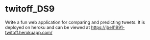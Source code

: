 # twitoff_DS9
Write a fun web application for comparing and predicting tweets. It is deployed on heroku and can be viewed at https://jbell1991-twitoff.herokuapp.com/
